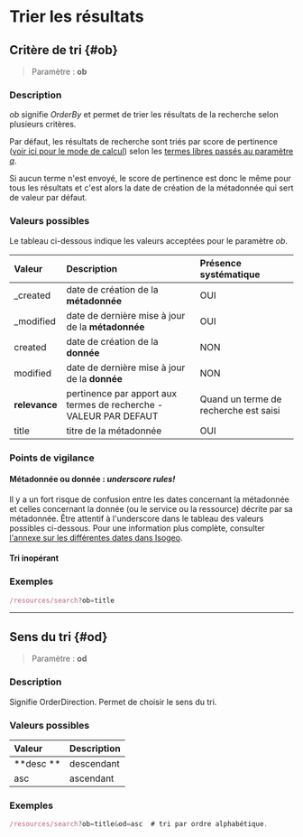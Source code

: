 # Trier les résultats

## Critère de tri {#ob}

> Paramètre : **ob**

### Description


_ob_ signifie _OrderBy_ et permet de trier les résultats de la recherche selon plusieurs critères.

Par défaut, les résultats de recherche sont triés par score de pertinence \([voir ici pour le mode de calcul](http://help.isogeo.com/fr/features/inventory/search.html#pertinence-)\) selon les [termes libres passés au paramètre _q_](/methods/terms.md).

Si aucun terme n'est envoyé, le score de pertinence est donc le même pour tous les résultats et c'est alors la date de création de la métadonnée qui sert de valeur par défaut.

### Valeurs possibles

Le tableau ci-dessous indique les valeurs acceptées pour le paramètre _ob_.


| Valeur | Description | Présence systématique |
| :--- | :--- | :--- |
| \_created | date de création de la **métadonnée** | OUI |
| \_modified | date de dernière mise à jour de la **métadonnée** | OUI |
| created | date de création de la **donnée** | NON |
| modified | date de dernière mise à jour de la **donnée** | NON |
| **relevance** | pertinence par apport aux termes de recherche - VALEUR PAR DEFAUT | Quand un terme de recherche est saisi |
| title | titre de la métadonnée | OUI |


### Points de vigilance

#### Métadonnée ou donnée : _underscore rules!_

Il y a un fort risque de confusion entre les dates concernant la métadonnée et celles concernant la donnée \(ou le service ou la ressource\) décrite par sa métadonnée. Être attentif à l'underscore dans le tableau des valeurs possibles ci-dessous. Pour une information plus complète, consulter [l'annexe sur les différentes dates dans Isogeo](http://help.isogeo.com/fr/appendices/different_dates.html).

#### Tri inopérant



### Exemples

```js
/resources/search?ob=title
```

---

## Sens du tri {#od}

> Paramètre : **od**

### Description

Signifie OrderDirection. Permet de choisir le sens du tri.

### Valeurs possibles

| Valeur    | Description |
| :-------- | :---------- |
| **desc ** | descendant  |
| asc       | ascendant   |

### Exemples

```js
/resources/search?ob=title&od=asc  # tri par ordre alphabétique.
```



